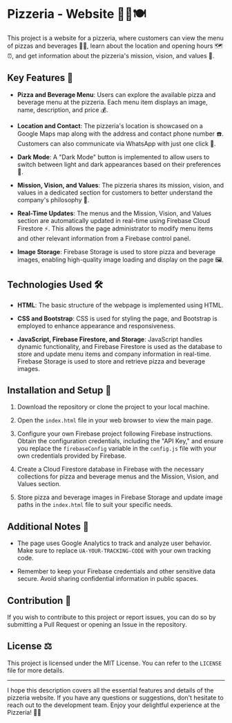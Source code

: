 # Pizzeria - Website 🍕🍹🍽️

This project is a website for a pizzeria, where customers can view the menu of pizzas and beverages 🍕🍹, learn about the location and opening hours 🗺️⏰, and get information about the pizzeria's mission, vision, and values 🚀.

## Key Features 🎯

- **Pizza and Beverage Menu**: Users can explore the available pizza and beverage menu at the pizzeria. Each menu item displays an image, name, description, and price 💰.

- **Location and Contact**: The pizzeria's location is showcased on a Google Maps map along with the address and contact phone number ☎️. Customers can also communicate via WhatsApp with just one click 📲.

- **Dark Mode**: A "Dark Mode" button is implemented to allow users to switch between light and dark appearances based on their preferences 🌙.

- **Mission, Vision, and Values**: The pizzeria shares its mission, vision, and values in a dedicated section for customers to better understand the company's philosophy 🌟.

- **Real-Time Updates**: The menus and the Mission, Vision, and Values section are automatically updated in real-time using Firebase Cloud Firestore ⚡️. This allows the page administrator to modify menu items and other relevant information from a Firebase control panel.

- **Image Storage**: Firebase Storage is used to store pizza and beverage images, enabling high-quality image loading and display on the page 🖼️.

## Technologies Used 🛠️

- **HTML**: The basic structure of the webpage is implemented using HTML.

- **CSS and Bootstrap**: CSS is used for styling the page, and Bootstrap is employed to enhance appearance and responsiveness.

- **JavaScript, Firebase Firestore, and Storage**: JavaScript handles dynamic functionality, and Firebase Firestore is used as the database to store and update menu items and company information in real-time. Firebase Storage is used to store and retrieve pizza and beverage images.

## Installation and Setup 🚀

1. Download the repository or clone the project to your local machine.

2. Open the `index.html` file in your web browser to view the main page.

3. Configure your own Firebase project following Firebase instructions. Obtain the configuration credentials, including the "API Key," and ensure you replace the `firebaseConfig` variable in the `config.js` file with your own credentials provided by Firebase.

4. Create a Cloud Firestore database in Firebase with the necessary collections for pizza and beverage menus and the Mission, Vision, and Values section.

5. Store pizza and beverage images in Firebase Storage and update image paths in the `index.html` file to suit your specific needs.

## Additional Notes 📝

- The page uses Google Analytics to track and analyze user behavior. Make sure to replace `UA-YOUR-TRACKING-CODE` with your own tracking code.

- Remember to keep your Firebase credentials and other sensitive data secure. Avoid sharing confidential information in public spaces.

## Contribution 🤝

If you wish to contribute to this project or report issues, you can do so by submitting a Pull Request or opening an Issue in the repository.

## License ⚖️

This project is licensed under the MIT License. You can refer to the `LICENSE` file for more details.

---

I hope this description covers all the essential features and details of the pizzeria website. If you have any questions or suggestions, don't hesitate to reach out to the development team. Enjoy your delightful experience at the Pizzeria! 🍕🎉
